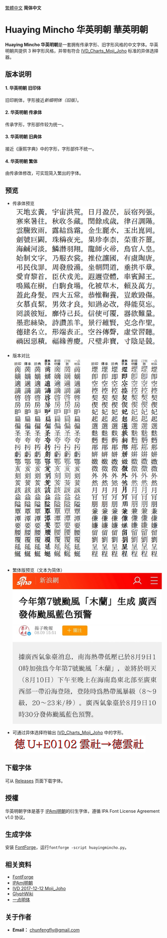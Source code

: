 [繁體中文](https://github.com/GuiWonder/HuayingMincho#Huaying-Mincho-華英明朝-华英明朝) **简体中文**
# Huaying Mincho 华英明朝 華英明朝
**Huaying Mincho 华英明朝**是一套拥有传承字形、旧字形风格的中文字体。华英明朝共提供 3 种字形风格，并带有符合 [IVD_Charts_Moji_Joho](https://unicode.org/ivd/data/2017-12-12/IVD_Charts_Moji_Joho.pdf) 标准的异体选择器。
## 版本说明
#### 1. 华英明朝 旧印体
旧印刷体，字形接近*新细明体（旧版）*。
#### 2. 华英明朝 传承体
传承字形，字形部件较为统一。
#### 3. 华英明朝 旧典体
接近《康熙字典》中的字形，字形部件不统一。
#### 4. 华英明朝 繁体
由传承体修改，可实现简入繁出的字体。
## 预览
* 传承体预览  
![image](./pic/hy0001.png)  

* 版本对比  
![image](./pic/hy0002.png)  
* 繁体版预览（文本为简体）  
![image](./pic/hy0001.jpg)  
* 可通过异体选择符输出 [IVD_Charts_Moji_Joho](https://unicode.org/ivd/data/2017-12-12/IVD_Charts_Moji_Joho.pdf) 中的字形。  
![image](./pic/hy0003.png)  
## 下载字体
可从 [Releases](https://github.com/GuiWonder/HuayingMincho/releases) 页面下载字体。
## 授權
华英明朝字体是基于 [IPAmj明朝](https://moji.or.jp/mojikiban/font/)的衍生字体，遵循 IPA Font License Agreement v1.0 协议。
## 生成字体
安装 [FontForge](https://github.com/fontforge/fontforge)，运行`fontforge -script huayingmincho.py`。
## 相关资料
* [FontForge](https://github.com/fontforge/fontforge)
* [IPAmj明朝](https://moji.or.jp/mojikiban/font/)
* [IVD 2017-12-12 Moji_Joho](https://unicode.org/ivd/data/2017-12-12/IVD_Charts_Moji_Joho.pdf)
* [GlyphWiki](https://glyphwiki.org/)
* [一点明体](https://github.com/ichitenfont/I.Ming)
## 关于作者
- **Email：** chunfengfly@gmail.com
